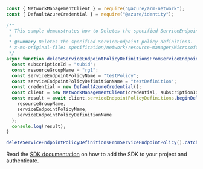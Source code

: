 ```javascript
const { NetworkManagementClient } = require("@azure/arm-network");
const { DefaultAzureCredential } = require("@azure/identity");

/**
 * This sample demonstrates how to Deletes the specified ServiceEndpoint policy definitions.
 *
 * @summary Deletes the specified ServiceEndpoint policy definitions.
 * x-ms-original-file: specification/network/resource-manager/Microsoft.Network/stable/2021-08-01/examples/ServiceEndpointPolicyDefinitionDelete.json
 */
async function deleteServiceEndpointPolicyDefinitionsFromServiceEndpointPolicy() {
  const subscriptionId = "subid";
  const resourceGroupName = "rg1";
  const serviceEndpointPolicyName = "testPolicy";
  const serviceEndpointPolicyDefinitionName = "testDefinition";
  const credential = new DefaultAzureCredential();
  const client = new NetworkManagementClient(credential, subscriptionId);
  const result = await client.serviceEndpointPolicyDefinitions.beginDeleteAndWait(
    resourceGroupName,
    serviceEndpointPolicyName,
    serviceEndpointPolicyDefinitionName
  );
  console.log(result);
}

deleteServiceEndpointPolicyDefinitionsFromServiceEndpointPolicy().catch(console.error);
```

Read the [SDK documentation](https://github.com/Azure/azure-sdk-for-js/blob/%40azure%2Farm-network_28.0.0/sdk/network/arm-network/README.md) on how to add the SDK to your project and authenticate.
